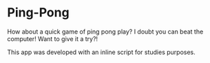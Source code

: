 # Ping-Pong
How about a quick game of ping pong play? I doubt you can beat the computer! Want to give it a try?!

This app was developed with an inline script for studies purposes.
